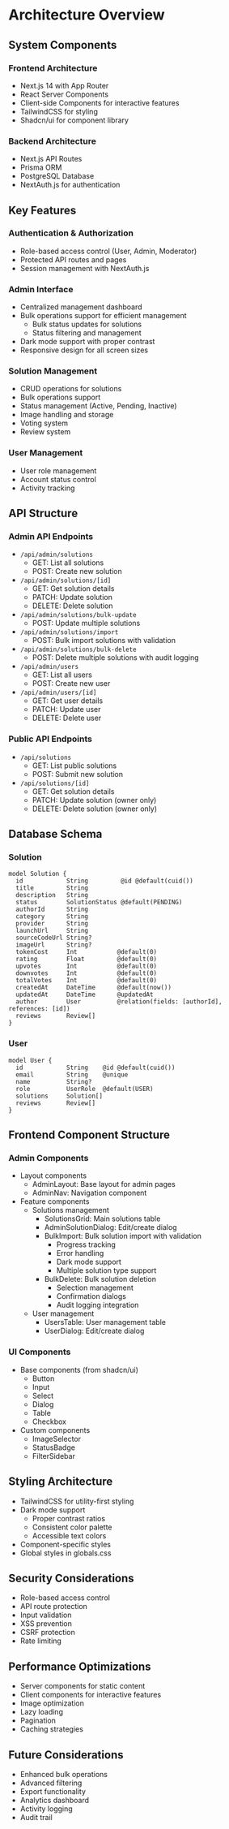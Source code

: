 # Architecture Overview

## System Components

### Frontend Architecture
- Next.js 14 with App Router
- React Server Components
- Client-side Components for interactive features
- TailwindCSS for styling
- Shadcn/ui for component library

### Backend Architecture
- Next.js API Routes
- Prisma ORM
- PostgreSQL Database
- NextAuth.js for authentication

## Key Features

### Authentication & Authorization
- Role-based access control (User, Admin, Moderator)
- Protected API routes and pages
- Session management with NextAuth.js

### Admin Interface
- Centralized management dashboard
- Bulk operations support for efficient management
  - Bulk status updates for solutions
  - Status filtering and management
- Dark mode support with proper contrast
- Responsive design for all screen sizes

### Solution Management
- CRUD operations for solutions
- Bulk operations support
- Status management (Active, Pending, Inactive)
- Image handling and storage
- Voting system
- Review system

### User Management
- User role management
- Account status control
- Activity tracking

## API Structure

### Admin API Endpoints
- `/api/admin/solutions`
  - GET: List all solutions
  - POST: Create new solution
- `/api/admin/solutions/[id]`
  - GET: Get solution details
  - PATCH: Update solution
  - DELETE: Delete solution
- `/api/admin/solutions/bulk-update`
  - POST: Update multiple solutions
- `/api/admin/solutions/import`
  - POST: Bulk import solutions with validation
- `/api/admin/solutions/bulk-delete`
  - POST: Delete multiple solutions with audit logging
- `/api/admin/users`
  - GET: List all users
  - POST: Create new user
- `/api/admin/users/[id]`
  - GET: Get user details
  - PATCH: Update user
  - DELETE: Delete user

### Public API Endpoints
- `/api/solutions`
  - GET: List public solutions
  - POST: Submit new solution
- `/api/solutions/[id]`
  - GET: Get solution details
  - PATCH: Update solution (owner only)
  - DELETE: Delete solution (owner only)

## Database Schema

### Solution
```prisma
model Solution {
  id            String         @id @default(cuid())
  title         String
  description   String
  status        SolutionStatus @default(PENDING)
  authorId      String
  category      String
  provider      String
  launchUrl     String
  sourceCodeUrl String?
  imageUrl      String?
  tokenCost     Int           @default(0)
  rating        Float         @default(0)
  upvotes       Int           @default(0)
  downvotes     Int           @default(0)
  totalVotes    Int           @default(0)
  createdAt     DateTime      @default(now())
  updatedAt     DateTime      @updatedAt
  author        User          @relation(fields: [authorId], references: [id])
  reviews       Review[]
}
```

### User
```prisma
model User {
  id            String    @id @default(cuid())
  email         String    @unique
  name          String?
  role          UserRole  @default(USER)
  solutions     Solution[]
  reviews       Review[]
}
```

## Frontend Component Structure

### Admin Components
- Layout components
  - AdminLayout: Base layout for admin pages
  - AdminNav: Navigation component
- Feature components
  - Solutions management
    - SolutionsGrid: Main solutions table
    - AdminSolutionDialog: Edit/create dialog
    - BulkImport: Bulk solution import with validation
      - Progress tracking
      - Error handling
      - Dark mode support
      - Multiple solution type support
    - BulkDelete: Bulk solution deletion
      - Selection management
      - Confirmation dialogs
      - Audit logging integration
  - User management
    - UsersTable: User management table
    - UserDialog: Edit/create dialog

### UI Components
- Base components (from shadcn/ui)
  - Button
  - Input
  - Select
  - Dialog
  - Table
  - Checkbox
- Custom components
  - ImageSelector
  - StatusBadge
  - FilterSidebar

## Styling Architecture
- TailwindCSS for utility-first styling
- Dark mode support
  - Proper contrast ratios
  - Consistent color palette
  - Accessible text colors
- Component-specific styles
- Global styles in globals.css

## Security Considerations
- Role-based access control
- API route protection
- Input validation
- XSS prevention
- CSRF protection
- Rate limiting

## Performance Optimizations
- Server components for static content
- Client components for interactive features
- Image optimization
- Lazy loading
- Pagination
- Caching strategies

## Future Considerations
- Enhanced bulk operations
- Advanced filtering
- Export functionality
- Analytics dashboard
- Activity logging
- Audit trail
